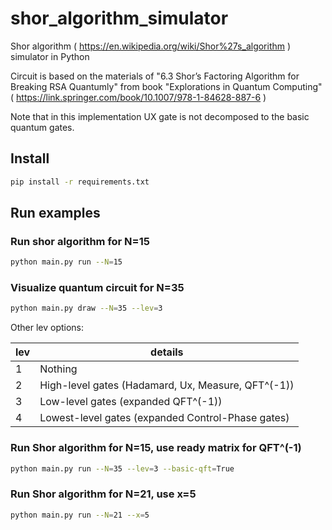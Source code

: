 # shor_algorithm_simulator
Shor algorithm ( https://en.wikipedia.org/wiki/Shor%27s_algorithm ) simulator in Python

Circuit is based on the materials of "6.3 Shor’s Factoring Algorithm for Breaking RSA Quantumly" from book "Explorations in Quantum Computing" ( https://link.springer.com/book/10.1007/978-1-84628-887-6 )

Note that in this implementation UX gate is not decomposed to the basic quantum gates.

## Install
```bash
pip install -r requirements.txt
```

## Run examples

### Run shor algorithm for N=15
```bash
python main.py run --N=15
```

### Visualize quantum circuit for N=35
```bash
python main.py draw --N=35 --lev=3
```

Other lev options:

| lev | details                                            |
| --- | -------------------------------------------------- |
|   1 | Nothing                                            |
|   2 | High-level gates (Hadamard, Ux, Measure, QFT^(-1)) |
|   3 | Low-level gates (expanded QFT^(-1))                |
|   4 | Lowest-level gates (expanded Control-Phase gates)  |

### Run Shor algorithm for N=15, use ready matrix for QFT^(-1)
```bash
python main.py run --N=35 --lev=3 --basic-qft=True
```

### Run Shor algorithm for N=21, use x=5
```bash
python main.py run --N=21 --x=5
```
